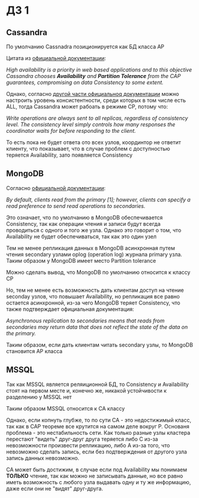 # ДЗ 1


## Cassandra

По умолчанию Cassnadra позиционируется как БД класса AP

Цитата из [официальной документации](https://cassandra.apache.org/doc/latest/cassandra/architecture/guarantees.html):

*High availability is a priority in web based applications and to this objective Cassandra chooses **Availability** and **Partition Tolerance** from the CAP guarantees, compromising on data Consistency to some extent.*

Однако, согласно [другой части официальноq документации](https://cassandra.apache.org/doc/latest/cassandra/architecture/dynamo.html) можно настроить уровень консистентности, среди которых в том числе есть ALL, тогда Cassandra может рабоать в режиме CP, потому что:

*Write operations are always sent to all replicas, regardless of consistency level. The consistency level simply controls how many responses the coordinator waits for before responding to the client.*

То есть пока не будет ответа ото всех узлов, координтор не ответит клиенту, что показывает, что в случае проблем с доступностью теряется Availability, зато появляется Consistency

## MongoDB

Согласно [официальной документации](https://www.mongodb.com/docs/manual/replication/#replication-in-mongodb):

*By default, clients read from the primary [1]; however, clients can specify a read preference to send read operations to secondaries.*

Это означает, что по умолчанию в MongoDB обеспечивается Consistency, так как операции чтения и записи будут всегда проводиться с одного и того же узла. Однако это говорит о том, что Availability не будет обеспечиваться, так как это один узел

Тем не менее репликация данных в MongoDB асинхронная путем чтения secondary узлами oplog (operation log) журнала primary узла. Таким образом у MongoDB имеет место Partition tolerance

Можно сделать вывод, что MongoDB по умолчанию относится к классу CP

Но, тем не менее есть возможность дать клиентам доступ на чтение seconday узлов, что повышает Availability, но репликация все равно остается асинхронной, из-за чего MongoDB теряет Consistency, что также подтверждает официальная документация:

*Asynchronous replication to secondaries means that reads from secondaries may return data that does not reflect the state of the data on the primary.*

Таким образом, если дать клиентам читать secondary узлы, то MongoDB становится AP класса


## MSSQL

Так как MSSQL является реляиционной БД, то Consistency и Availability стоят на первом месте и, конечно же, никакой устойчивости к разделению у MSSQL нет

Таким образом MSSQL относится к CA классу

Однако, если копнуть глубже, то по сути СА - это недостижимый класс, так как в CAP теореме все крутится на самом деле вокруг P. Основаня проблема - это нестабильность сети. Как только разные узлы кластера перестают "видеть" друг-друг друга теряется либо C из-за невозможности произвести репликацию, либо А из-за того, что невозможно сделать запись, если без подтверждения от другого узла запись данных невозможно. 

СА может быть достижим, в случае если под Availability мы понимаем **ТОЛЬКО** чтение, так как можно не записывать данные, но все равно иметь возможность с любого узла выдавать одну и ту же информацию, даже если они не "видят" друг-друга.